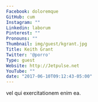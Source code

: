 ```yaml
---
Facebook: doloremque
GitHub: cum
Instagram: ""
Linkedin: laborum
Pinterest: ""
Pronouns: ""
Thumbnail: img/guest/kgrant.jpg
Title: Keith Grant
Twitter: '@porro'
Type: guest
Website: http://Jetpulse.net
YouTube: ""
date: "2017-06-10T09:12:43-05:00"
---
```

vel qui exercitationem enim ea.
